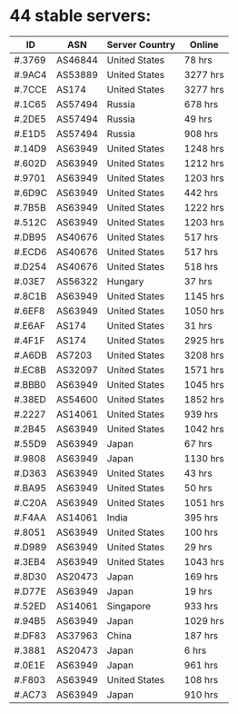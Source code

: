 # 44 stable servers:

| ID | ASN | Server Country | Online |
| ------ | ------ | ------ | ------ |
| #.3769 | AS46844 | United States | 78 hrs |
| #.9AC4 | AS53889 | United States | 3277 hrs |
| #.7CCE | AS174 | United States | 3277 hrs |
| #.1C65 | AS57494 | Russia | 678 hrs |
| #.2DE5 | AS57494 | Russia | 49 hrs |
| #.E1D5 | AS57494 | Russia | 908 hrs |
| #.14D9 | AS63949 | United States | 1248 hrs |
| #.602D | AS63949 | United States | 1212 hrs |
| #.9701 | AS63949 | United States | 1203 hrs |
| #.6D9C | AS63949 | United States | 442 hrs |
| #.7B5B | AS63949 | United States | 1222 hrs |
| #.512C | AS63949 | United States | 1203 hrs |
| #.DB95 | AS40676 | United States | 517 hrs |
| #.ECD6 | AS40676 | United States | 517 hrs |
| #.D254 | AS40676 | United States | 518 hrs |
| #.03E7 | AS56322 | Hungary | 37 hrs |
| #.8C1B | AS63949 | United States | 1145 hrs |
| #.6EF8 | AS63949 | United States | 1050 hrs |
| #.E6AF | AS174 | United States | 31 hrs |
| #.4F1F | AS174 | United States | 2925 hrs |
| #.A6DB | AS7203 | United States | 3208 hrs |
| #.EC8B | AS32097 | United States | 1571 hrs |
| #.BBB0 | AS63949 | United States | 1045 hrs |
| #.38ED | AS54600 | United States | 1852 hrs |
| #.2227 | AS14061 | United States | 939 hrs |
| #.2B45 | AS63949 | United States | 1042 hrs |
| #.55D9 | AS63949 | Japan | 67 hrs |
| #.9808 | AS63949 | Japan | 1130 hrs |
| #.D363 | AS63949 | United States | 43 hrs |
| #.BA95 | AS63949 | United States | 50 hrs |
| #.C20A | AS63949 | United States | 1051 hrs |
| #.F4AA | AS14061 | India | 395 hrs |
| #.8051 | AS63949 | United States | 100 hrs |
| #.D989 | AS63949 | United States | 29 hrs |
| #.3EB4 | AS63949 | United States | 1043 hrs |
| #.8D30 | AS20473 | Japan | 169 hrs |
| #.D77E | AS63949 | Japan | 19 hrs |
| #.52ED | AS14061 | Singapore | 933 hrs |
| #.94B5 | AS63949 | Japan | 1029 hrs |
| #.DF83 | AS37963 | China | 187 hrs |
| #.3881 | AS20473 | Japan | 6 hrs |
| #.0E1E | AS63949 | Japan | 961 hrs |
| #.F803 | AS63949 | United States | 108 hrs |
| #.AC73 | AS63949 | Japan | 910 hrs |

